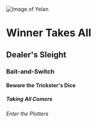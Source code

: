 ![Image of Yelan](https://videogames.si.com/.image/ar_1:1%2Cc_fill%2Ccs_srgb%2Cq_auto:good%2Cw_1200/MTk1MjIxNjM4NzgwODIzMjY2/genshin-impact-yelan-card.png)

# Winner Takes All

## Dealer's Sleight

### Bait-and-Switch

#### Beware the Trickster's Dice

##### Taking All Comers

###### Enter the Plotters


